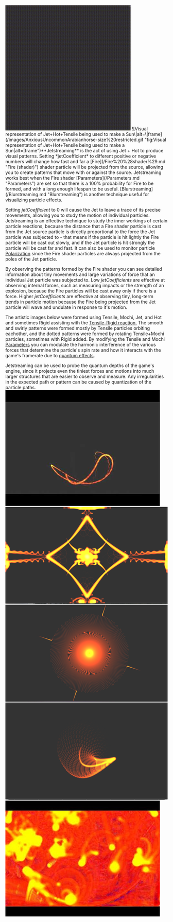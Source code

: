 <img src="/images/Lightning.gif" title="fig:Jetstreaming shows that while electricity has motion, it does not have mass or inertia" width="389" height="389" alt="Jetstreaming shows that while electricity has motion, it does not have mass or inertia" />
![Visual representation of Jet+Hot+Tensile being used to make a Sun\|alt=\|frame](/images/AnxiousUncommonArabianhorse-size%20restricted.gif "fig:Visual representation of Jet+Hot+Tensile being used to make a Sun|alt=|frame")**Jetstreaming** is the act of using Jet + Hot to produce visual patterns. Setting *jetCoefficient* to different positive or negative numbers will change how fast and far a [Fire](/Fire%20%28shader%29.md "Fire (shader)") shader particle will be projected from the source, allowing you to create patterns that move with or against the source. Jetstreaming works best when the Fire shader [Parameters](/Parameters.md "Parameters") are set so that there is a 100% probability for Fire to be formed, and with a long enough lifespan to be useful. [Blurstreaming](/Blurstreaming.md "Blurstreaming") is another technique useful for visualizing particle effects.

Setting *jetCoefficient* to 0 will cause the Jet to leave a trace of its precise movements, allowing you to study the motion of individual particles. Jetstreaming is an effective technique to study the inner workings of certain particle reactions, because the distance that a Fire shader particle is cast from the Jet source particle is directly proportional to the force the Jet particle was subjected to - that means if the particle is hit lightly the Fire particle will be cast out slowly, and if the Jet particle is hit strongly the particle will be cast far and fast. It can also be used to monitor particle [Polarization](/Polarization.md "Polarization") since the Fire shader particles are always projected from the poles of the Jet particle.

By observing the patterns formed by the Fire shader you can see detailed information about tiny movements and large variations of force that an individual Jet particle was subjected to. Low *jetCoefficients* are effective at observing internal forces, such as measuring impacts or the strength of an explosion, because the Fire particles will be cast away only if there is a force. Higher *jetCoefficients* are effective at observing tiny, long-term trends in particle motion because the Fire being projected from the Jet particle will wave and undulate in response to it's motion.

The artistic images below were formed using Tensile, Mochi, Jet, and Hot and sometimes Rigid assisting with the [Tensile-Rigid reaction.](/Tensile-Rigid%20reaction.md "Tensile-Rigid reaction") The smooth and swirly patterns were formed mostly by Tensile particles orbiting eachother, and the dotted patterns were formed by rotating Tensile+Mochi particles, sometimes with Rigid added. By modifying the Tensile and Mochi [Parameters](/Parameters.md "Parameters") you can modulate the harmonic interference of the various forces that determine the particle's spin rate and how it interacts with the game's framerate due to [quantum effects](/Quantum%20Physics.md "Quantum Physics").

Jetstreaming can be used to probe the quantum depths of the game's engine, since it projects even the tiniest forces and motions into much larger structures that are easier to observe and measure. Any irregularities in the expected path or pattern can be caused by quantization of the particle paths. ![Jetstream being used to trace the path of a double pendulum\|left\|frame](/images/Double%20Pendulum%202-%20Director%27s%20Cut "fig:Jetstream being used to trace the path of a double pendulum|left|frame")
![Jet_stream_3.png](/images/Jet%20stream%203.png "fig:Jet_stream_3.png")
![Jet_stream_1.png](/images/Jet%20stream%201.png "fig:Jet_stream_1.png")![Jet_stream_2.png](/images/Jet%20stream%202.png "fig:Jet_stream_2.png")
![4-dimensional visualization of the Ghostface-Killah reaction using Jet+Fuel+Tensile\|left\|frame](/images/Fire%20Blossoms "fig:4-dimensional visualization of the Ghostface-Killah reaction using Jet+Fuel+Tensile|left|frame")  
